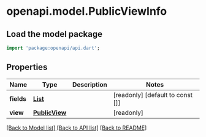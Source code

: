 # openapi.model.PublicViewInfo

## Load the model package
```dart
import 'package:openapi/api.dart';
```

## Properties
Name | Type | Description | Notes
------------ | ------------- | ------------- | -------------
**fields** | [**List<PublicField>**](PublicField.md) |  | [readonly] [default to const []]
**view** | [**PublicView**](PublicView.md) |  | [readonly] 

[[Back to Model list]](../README.md#documentation-for-models) [[Back to API list]](../README.md#documentation-for-api-endpoints) [[Back to README]](../README.md)


